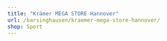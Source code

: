 ```yaml
---
title: "Krämer MEGA STORE Hannover"
url: /barsinghausen/kraemer-mega-store-hannover/
shop: Sport
---
```

